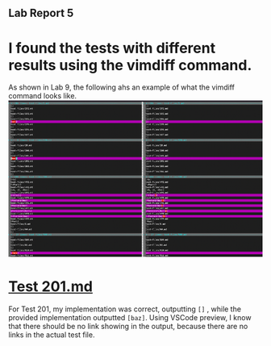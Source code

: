 ## Lab Report 5

# I found the tests with different results using the vimdiff command.

As shown in Lab 9, the following ahs an example of what the vimdiff command looks like.
![Image](lab5image1.png)

# [Test 201.md](https://github.com/nidhidhamnani/markdown-parser/blob/main/test-files/201.md)

For Test 201, my implementation was correct, outputting `[]` , while the provided implementation outputted `[baz]`. Using VSCode preview, I know that there should be no link showing in the output, because there are no links in the actual test file.
